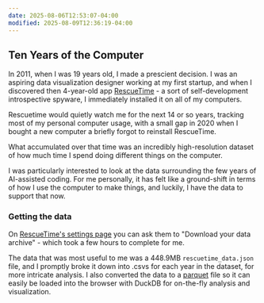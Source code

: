 ```yaml
---
date: 2025-08-06T12:53:07-04:00
modified: 2025-08-09T12:36:19-04:00
---
```

## Ten Years of the Computer

In 2011, when I was 19 years old, I made a prescient decision. I was an aspiring data visualization designer working at my first startup, and when I discovered then 4-year-old app [RescueTime](https://www.ycombinator.com/companies/rescuetime) - a sort of self-development introspective spyware, I immediately installed it on all of my computers.

Rescuetime would quietly watch me for the next 14 or so years, tracking most of my personal computer usage, with a small gap in 2020 when I bought a new computer a briefly forgot to reinstall RescueTime.

What accumulated over that time was an incredibly high-resolution dataset of how much time I spend doing different things on the computer.

I was particularly interested to look at the data surrounding the few years of AI-assisted coding. For me personally, it has felt like a ground-shift in terms of how I use the computer to make things, and luckily, I have the data to support that now.

### Getting the data

On [RescueTime's settings page](https://www.rescuetime.com/rtx/settings/data) you can ask them to "Download your data archive" - which took a few hours to complete for me.

The data that was most useful to me was a 448.9MB `rescuetime_data.json` file, and I promptly broke it down into .csvs for each year in the dataset, for more intricate analysis. I also converted the data to a [parquet](https://parquet.apache.org) file so it can easily be loaded into the browser with DuckDB for on-the-fly analysis and visualization.
